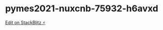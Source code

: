 # pymes2021-nuxcnb-75932-h6avxd

[Edit on StackBlitz ⚡️](https://stackblitz.com/edit/pymes2021-nuxcnb-75932-h6avxd)